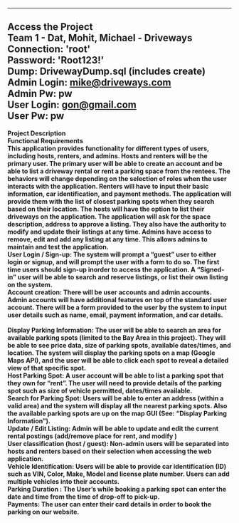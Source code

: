 --------------------------------------------------------------------------------------------------------
<b>Access the Project</b>
<br>
Team 1 - Dat, Mohit, Michael - Driveways
<br>
Connection: 'root'
<br>
Password: 'Root123!'
<br>
Dump: DrivewayDump.sql (includes create)
<br>
Admin Login: mike@driveways.com
<br>
Admin Pw: pw
<br>
User Login: gon@gmail.com
<br>
User Pw: pw
<br>
---------------------------------------------------------------------------------------------------------
<b> Project Description </b>
<br>
<b> Functional Requirements <b>
<br>
This application provides functionality for different types of users, including hosts, renters, and admins. Hosts and renters will be the primary user. The primary user will be able to create an account and be able to list a driveway rental or rent a parking space from the rentees. The behaviors will change depending on the selection of roles when the user interacts with the application. Renters will have to input their basic information, car identification, and payment methods. The application will provide them with the list of closest parking spots when they search based on their location. The hosts will have the option to list their driveways on the application. The application will ask for the space description, address to approve a listing. They also have the authority to modify and update their listings at any time. Admins have access to remove, edit and add any listing at any time. This allows admins to maintain and test the application.
<br>
User Login / Sign-up: 
The system will prompt a “guest” user to either login or signup, and will prompt the user with a form to do so. 
The first time users should sign-up inorder to access the application.
A “Signed-in” user will be able to search and reserve listings, or list their own listing on the system.
<br>
Account creation:
There will be user accounts and admin accounts. Admin accounts will have additional features on top of the standard user account. 
There will be a form provided to the user by the system to input user details such as name, email, payment information, and car details.
<br>
<br>
Display Parking Information:
The user will be able to search an area for available parking spots (limited to the Bay Area in this project). They will be able to see price data, size of parking spots, available dates/times, and location.
The system will display the parking spots on a map (Google Maps API), and the user will be able to click each spot to reveal a detailed view of that specific spot.
<br>
Host Parking Spot:
A user account will be able to list a parking spot that they own for “rent”.
The user will need to provide details of the parking spot such as size of vehicle permitted, dates/times available.
<br>
Search for Parking Spot:
Users will be able to enter an address (within a valid area) and the system will display all the nearest parking spots. Also the available parking spots are up on the map GUI (See: “Display Parking Information”).
<br>
Update / Edit Listing:
Admin  will be able to update and edit the current rental postings (add/remove place for rent, and modify ) 
<br>
User classification (host / guest):
Non-admin users will be separated into hosts and renters based on their selection when accessing the web application.
<br>
Vehicle Identification:
Users will be able to provide car identification (ID) such as VIN, Color, Make, Model and license plate number.
Users can add multiple vehicles into their accounts. 
<br>
Parking Duration :
The User’s while booking a parking spot can enter the date and time from the time of drop-off to pick-up.
<br>
Payments:
The user can enter their card details in order to book the parking on our website.
<br>

